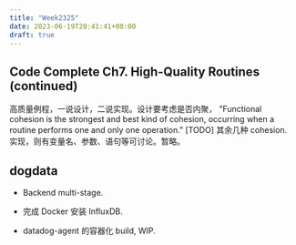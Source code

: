 ```yaml
---
title: "Week2325"
date: 2023-06-19T20:41:41+08:00
draft: true
---
```


## Code Complete Ch7. High-Quality Routines (continued)

高质量例程，一说设计，二说实现。设计要考虑是否内聚， "Functional cohesion is the strongest and best kind of cohesion, occurring when a routine performs one and only one operation." [TODO] 其余几种 cohesion. 实现，则有变量名、参数、语句等可讨论。暂略。

## dogdata

+ Backend multi-stage.

+ 完成 Docker 安装 InfluxDB.

+ datadog-agent 的容器化 build, WIP.
